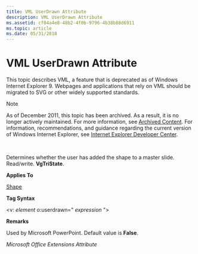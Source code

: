 ```yaml
---
title: VML UserDrawn Attribute
description: VML UserDrawn Attribute
ms.assetid: cf04a4e8-48b2-4f0b-9796-4b38b88d6911
ms.topic: article
ms.date: 05/31/2018
---
```


# VML UserDrawn Attribute

This topic describes VML, a feature that is deprecated as of Windows Internet Explorer 9. Webpages and applications that rely on VML should be migrated to SVG or other widely supported standards.

> [!Note]  
> As of December 2011, this topic has been archived. As a result, it is no longer actively maintained. For more information, see [Archived Content](https://docs.microsoft.com/previous-versions/windows/internet-explorer/ie-developer/). For information, recommendations, and guidance regarding the current version of Windows Internet Explorer, see [Internet Explorer Developer Center](https://msdn.microsoft.com/ie/).

 

Determines whether the user has added the shape to a master slide. Read/write. **VgTriState**.

**Applies To**

[Shape](shape-element--vml.md)

**Tag Syntax**

<v: *element* o:userdrawn=" *expression* ">

**Remarks**

Used by Microsoft PowerPoint. Default value is **False**.

*Microsoft Office Extensions Attribute*

 

 




